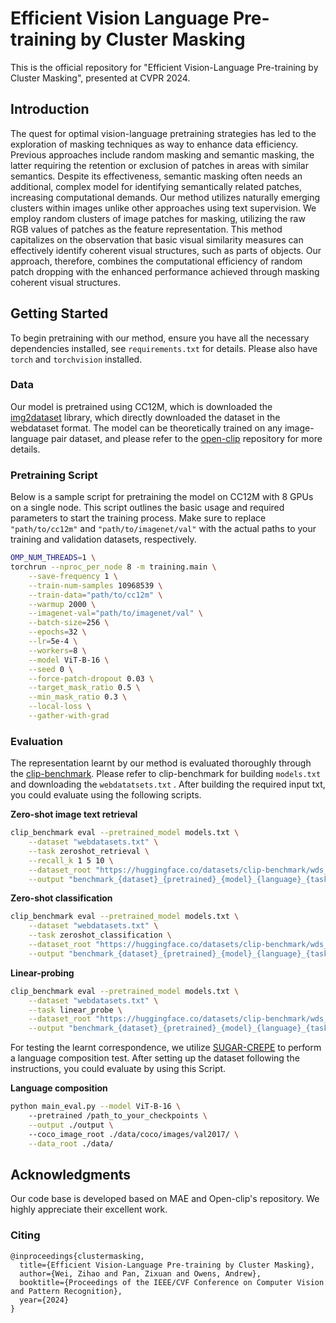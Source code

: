 # Efficient Vision Language Pre-training by Cluster Masking 

This is the official repository for "Efficient Vision-Language Pre-training by Cluster Masking", presented at CVPR 2024.

## Introduction

The quest for optimal vision-language pretraining strategies has led to  the exploration of masking techniques as way to enhance data efficiency. Previous approaches include random masking and semantic masking, the  latter requiring the retention or exclusion of patches in areas with similar semantics. Despite its effectiveness, semantic masking often  needs an additional, complex model for identifying semantically related patches, increasing computational demands. Our method utilizes naturally emerging clusters within images unlike other approaches using text  supervision. We employ random clusters of image patches for masking,  utilizing the raw RGB values of patches as the feature representation.  This method capitalizes on the observation that basic visual similarity  measures can effectively identify coherent visual structures, such as  parts of objects. Our approach, therefore, combines the computational efficiency of random patch dropping with the enhanced performance achieved through masking coherent visual structures.

## Getting Started

To begin pretraining with our method, ensure you have all the necessary dependencies installed, see `requirements.txt` for details. Please also have `torch` and `torchvision` installed.

### Data

Our model is pretrained using CC12M, which is downloaded the [img2dataset](https://github.com/rom1504/img2dataset) library, which directly downloaded the dataset in the webdataset format. The model can be theoretically trained on any image-language pair dataset, and please refer to the [open-clip](https://github.com/mlfoundations/open_clip) repository for more details. 


### Pretraining Script

Below is a sample script for pretraining the model on CC12M with 8 GPUs on a single node. This script outlines the basic usage and required parameters to start the training process. Make sure to replace `"path/to/cc12m"` and `"path/to/imagenet/val"` with the actual paths to your training and validation datasets, respectively.

```bash 
OMP_NUM_THREADS=1 \
torchrun --nproc_per_node 8 -m training.main \
    --save-frequency 1 \
    --train-num-samples 10968539 \
    --train-data="path/to/cc12m" \
    --warmup 2000 \
    --imagenet-val="path/to/imagenet/val" \
    --batch-size=256 \
    --epochs=32 \
    --lr=5e-4 \
    --workers=8 \
    --model ViT-B-16 \
    --seed 0 \
    --force-patch-dropout 0.03 \
    --target_mask_ratio 0.5 \
    --min_mask_ratio 0.3 \
    --local-loss \
    --gather-with-grad

```



### Evaluation

The representation learnt by our method is evaluated thoroughly through the [clip-benchmark]( https://github.com/LAION-AI/CLIP_benchmark#how-to-use). Please refer to clip-benchmark for building `models.txt` and downloading the `webdatatsets.txt` . After building the required input txt, you could evaluate using the following scripts.

**Zero-shot image text retrieval**

```bash
clip_benchmark eval --pretrained_model models.txt \
    --dataset "webdatasets.txt" \
    --task zeroshot_retrieval \
    --recall_k 1 5 10 \
    --dataset_root "https://huggingface.co/datasets/clip-benchmark/wds_{dataset_cleaned}/tree/main" \
    --output "benchmark_{dataset}_{pretrained}_{model}_{language}_{task}.json"
```

**Zero-shot classification**

```bash
clip_benchmark eval --pretrained_model models.txt \
    --dataset "webdatasets.txt" \
    --task zeroshot_classification \
    --dataset_root "https://huggingface.co/datasets/clip-benchmark/wds_{dataset_cleaned}/tree/main" \
    --output "benchmark_{dataset}_{pretrained}_{model}_{language}_{task}.json"
```

**Linear-probing**

```bash
clip_benchmark eval --pretrained_model models.txt \
    --dataset "webdatasets.txt" \
    --task linear_probe \
    --dataset_root "https://huggingface.co/datasets/clip-benchmark/wds_{dataset_cleaned}/tree/main" \
    --output "benchmark_{dataset}_{pretrained}_{model}_{language}_{task}.json"
```

For testing the learnt correspondence, we utilize [SUGAR-CREPE](https://github.com/RAIVNLab/sugar-crepe) to perform a language composition test.  After setting up the dataset following the instructions, you could evaluate by using this Script.

**Language composition**

```bash
python main_eval.py --model ViT-B-16 \ 
    --pretrained /path_to_your_checkpoints \
    --output ./output \ 
    --coco_image_root ./data/coco/images/val2017/ \
    --data_root ./data/
```

## Acknowledgments

Our code base is developed based on MAE and Open-clip's repository. We highly appreciate their excellent work.

### Citing

```
@inproceedings{clustermasking,
  title={Efficient Vision-Language Pre-training by Cluster Masking},
  author={Wei, Zihao and Pan, Zixuan and Owens, Andrew},
  booktitle={Proceedings of the IEEE/CVF Conference on Computer Vision and Pattern Recognition},
  year={2024}
}
```
